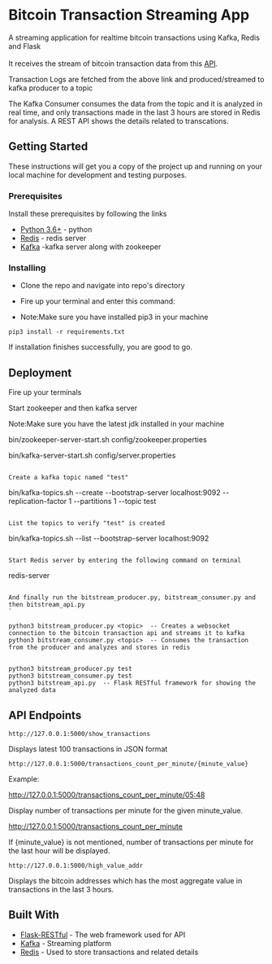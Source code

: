 # Bitcoin Transaction Streaming App

A streaming application for realtime bitcoin transactions using Kafka, Redis and Flask<br><br>
It receives the stream of bitcoin transaction data from this [API](https://www.blockchain.com/api/api_websocket). 


Transaction Logs are fetched from the above link and produced/streamed to kafka producer to a topic

The Kafka Consumer consumes the data from the topic and it is analyzed in real time, and only transactions made in the last 3 hours are stored in Redis for analysis. A REST API shows the details related to transcations.
## Getting Started

These instructions will get you a copy of the project up and running on your local machine for development and testing purposes.

### Prerequisites

Install these prerequisites by following the links

* [Python 3.6+](https://www.python.org/downloads/)  - python 
* [Redis](https://redis.io/topics/quickstart)  - redis server
* [Kafka](https://kafka.apache.org/quickstart)  -kafka server along with zookeeper



### Installing


* Clone the repo and navigate into repo's directory
* Fire up your terminal and enter this command:

*  Note:Make sure you have installed pip3 in your machine 
```
pip3 install -r requirements.txt
```
If installation finishes successfully, you are good to go.



## Deployment

Fire up your terminals

Start zookeeper and then kafka server

Note:Make sure you have the latest jdk installed in your machine


bin/zookeeper-server-start.sh config/zookeeper.properties


bin/kafka-server-start.sh config/server.properties
```

Create a kafka topic named "test"
```
bin/kafka-topics.sh --create --bootstrap-server localhost:9092 --replication-factor 1 --partitions 1 --topic test
```

List the topics to verify "test" is created
```
bin/kafka-topics.sh --list --bootstrap-server localhost:9092
```

Start Redis server by entering the following command on terminal
```
redis-server
```

And finally run the bitstream_producer.py, bitstream_consumer.py and then bitstream_api.py
`

python3 bitstream_producer.py <topic>  -- Creates a websocket connection to the bitcoin transaction api and streams it to kafka
python3 bitstream_consumer.py <topic>  -- Consumes the transaction from the producer and analyzes and stores in redis


python3 bitstream_producer.py test 
python3 bitstream_consumer.py test
python3 bitstream_api.py  -- Flask RESTful framework for showing the analyzed data
```



## API Endpoints

```
http://127.0.0.1:5000/show_transactions
```
Displays latest 100 transactions in JSON format

```
http://127.0.0.1:5000/transactions_count_per_minute/{minute_value}
```

Example:

  http://127.0.0.1:5000/transactions_count_per_minute/05:48

   Display number of transactions per minute for the given minute_value.

  http://127.0.0.1:5000/transactions_count_per_minute

   If {minute_value} is not mentioned, number of transactions per minute for the last hour will be displayed.

```
http://127.0.0.1:5000/high_value_addr
```
Displays the bitcoin addresses which has the most aggregate value in transactions in the last 3 hours.




## Built With

* [Flask-RESTful](https://flask-restful.readthedocs.io/en/latest/) - The web framework used for API
* [Kafka](https://kafka.apache.org/quickstart) - Streaming platform
* [Redis](https://redis.io/topics/quickstart) - Used to store transactions and related details


